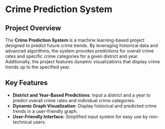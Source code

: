 # Crime Prediction System

## Project Overview
The **Crime Prediction System** is a machine learning-based project designed to predict future crime trends. By leveraging historical data and advanced algorithms, the system provides predictions for overall crime rates and specific crime categories for a given district and year. Additionally, the project features dynamic visualizations that display crime trends up to the specified year.

## Key Features
- **District and Year-Based Predictions**: Input a district and a year to predict overall crime rates and individual crime categories.
- **Dynamic Graph Visualization**: Display historical and predicted crime trends in a user-friendly graph.
- **User-Friendly Interface**: Simplified input system for easy use by non-technical users.



